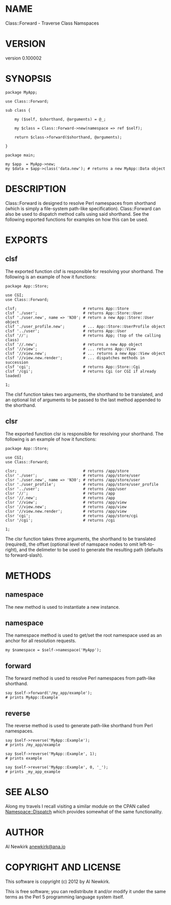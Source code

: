 # NAME

Class::Forward - Traverse Class Namspaces

# VERSION

version 0.100002

# SYNOPSIS

    package MyApp;

    use Class::Forward;

    sub class {

        my ($self, $shorthand, @arguments) = @_;

        my $class = Class::Forward->new(namespace => ref $self);

        return $class->forward($shorthand, @arguments);

    }

    package main;

    my $app  = MyApp->new;
    my $data = $app->class('data.new'); # returns a new MyApp::Data object

# DESCRIPTION

Class::Forward is designed to resolve Perl namespaces from shorthand (which is
simply a file-system path-like specification). Class::Forward can also be used
to dispatch method calls using said shorthand. See the following exported
functions for examples on how this can be used.

# EXPORTS

## clsf

The exported function clsf is responsible for resolving your shorthand. The
following is an example of how it functions:

    package App::Store;

    use CGI;
    use Class::Forward;

    clsf;                             # returns App::Store
    clsf './user';                    # returns App::Store::User
    clsf './user.new', name => 'N30'; # return a new App::Store::User object
    clsf './user_profile.new';        # ... App::Store::UserProfile object
    clsf '../user';                   # returns App::User
    clsf '//';                        # returns App; (top of the calling class)
    clsf '//.new';                    # returns a new App object
    clsf '//view';                    # ... returns App::View
    clsf '//view.new';                # ... returns a new App::View object
    clsf '//view.new.render';         # ... dispatches methods in succession
    clsf 'cgi';                       # returns App::Store::Cgi
    clsf '/cgi';                      # returns Cgi (or CGI if already loaded)

    1;

The clsf function takes two arguments, the shorthand to be translated, and an
optional list of arguments to be passed to the last method appended to the
shorthand.

## clsr

The exported function clsr is responsible for resolving your shorthand. The
following is an example of how it functions:

    package App::Store;

    use CGI;
    use Class::Forward;

    clsr;                             # returns /app/store
    clsr './user';                    # returns /app/store/user
    clsr './user.new', name => 'N30'; # returns /app/store/user
    clsr './user_profile';            # returns /app/store/user_profile
    clsr '../user';                   # returns /app/user
    clsr '//';                        # returns /app
    clsr '//.new';                    # returns /app
    clsr '//view';                    # returns /app/view
    clsr '//view.new';                # returns /app/view
    clsr '//view.new.render';         # returns /app/view
    clsr 'cgi';                       # returns /app/store/cgi
    clsr '/cgi';                      # returns /cgi

    1;

The clsr function takes three arguments, the shorthand to be translated
(required), the offset (optional level of namspace nodes to omit
left-to-right), and the delimeter to be used to generate the resulting path
(defaults to forward-slash).

# METHODS

## namespace

The new method is used to instantiate a new instance.

## namespace

The namespace method is used to get/set the root namespace used as an anchor for
all resolution requests.

    my $namespace = $self->namespace('MyApp');

## forward

The forward method is used to resolve Perl namespaces from path-like shorthand.

    say $self->forward('/my_app/example');
    # prints MyApp::Example

## reverse

The reverse method is used to generate path-like shorthand from Perl namespaces.

    say $self->reverse('MyApp::Example');
    # prints /my_app/example

    say $self->reverse('MyApp::Example', 1);
    # prints example

    say $self->reverse('MyApp::Example', 0, '_');
    # prints _my_app_example

# SEE ALSO

Along my travels I recall visiting a similar module on the CPAN called
[Namespace::Dispatch](http://search.cpan.org/perldoc?Namespace::Dispatch) which provides somewhat of the same functionality.

# AUTHOR

Al Newkirk <anewkirk@ana.io>

# COPYRIGHT AND LICENSE

This software is copyright (c) 2012 by Al Newkirk.

This is free software; you can redistribute it and/or modify it under
the same terms as the Perl 5 programming language system itself.
